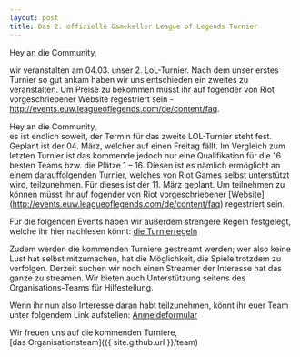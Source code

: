 ```yaml
---
layout: post
title: Das 2. offizielle Gamekeller League of Legends Turnier
---
```


Hey an die Community,

wir veranstalten am 04.03. unser 2. LoL-Turnier.
Nach dem unser erstes Turnier so gut ankam haben wir uns entschieden ein zweites zu veranstalten.
Um Preise zu bekommen müsst ihr auf fogender von Riot vorgeschriebener Website regestriert sein - http://events.euw.leagueoflegends.com/de/content/faq.



Hey an die Community,             
es ist endlich soweit, der Termin für das zweite LOL-Turnier steht fest. Geplant ist der 04. März, welcher auf einen Freitag fällt. Im Vergleich zum letzten Turnier ist das kommende jedoch nur eine Qualifikation für die 16 besten Teams bzw. die Plätze 1 – 16. Diesen ist es nämlich ermöglicht an einem darauffolgenden Turnier, welches von Riot Games selbst unterstützt wird, teilzunehmen. Für dieses ist der 11. März geplant. Um teilnehmen zu können müsst ihr auf fogender von Riot vorgeschriebener [Website] (http://events.euw.leagueoflegends.com/de/content/faq) regestriert sein.

Für die folgenden Events haben wir außerdem strengere Regeln festgelegt, welche ihr hier nachlesen könnt:
[die Turnierregeln](http://bit.ly/1S56oDs)

Zudem werden die kommenden Turniere gestreamt werden; wer also keine Lust hat selbst mitzumachen, hat die Möglichkeit, die Spiele  trotzdem zu verfolgen.
Derzeit suchen wir noch einen Streamer der Interesse hat das ganze zu streamen. Wir bieten auch Unterstützung seitens des Organisations-Teams für Hilfestellung.

Wenn ihr nun also Interesse daran habt teilzunehmen, könnt ihr euer Team unter folgendem Link aufstellen: [Anmeldeformular](http://goo.gl/forms/xusHcE4Lem)


Wir freuen uns auf die kommenden Turniere,<br>
[das Organisationsteam]({{ site.github.url }}/team)
